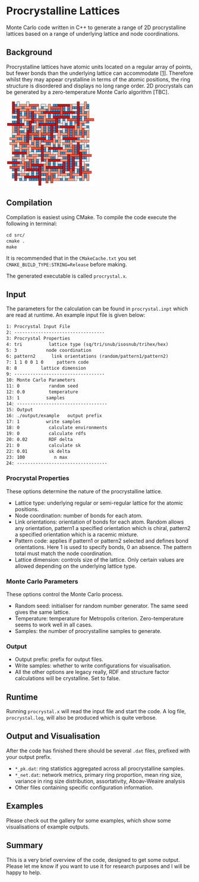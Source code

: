# Procrystalline Lattices
Monte Carlo code written in C++ to generate a range of 2D procrystalline lattices based on a range of underlying lattice and node coordinations.

## Background

Procrystalline lattices have atomic units located on a regular array of points, but fewer bonds than the underlying lattice can accommodate [[1]](https://www.nature.com/articles/ncomms10445).
Therefore whilst they may appear crystalline in terms of the atomic positions, the ring structure is disordered and displays no long range order.
2D procrystals can be generated by a zero-temperature Monte Carlo algorithm [TBC].

![Alt text](./gallery/cover.png "Title")

## Compilation 

Compilation is easiest using CMake.
To compile the code execute the following in terminal:
```commandline
cd src/
cmake .
make
```
It is recommended that in the
```CMakeCache.txt``` you set ```CMAKE_BUILD_TYPE:STRING=Release``` before making.

The generated executable is called ```procrystal.x```.

## Input

The parameters for the calculation can be found in ```procrystal.inpt``` which are read at runtime.
An example input file is given below:
```text:
1: Procrystal Input File
2: ----------------------------------
3: Procrystal Properties
4: tri          lattice type (sq/tri/snub/isosnub/trihex/hex)
5: 3           node coordination
6: pattern2      link orientations (random/pattern1/pattern2)
7: 1 1 0 0 1 0     pattern code
8: 8         lattice dimension
9: ----------------------------------
10: Monte Carlo Parameters
11: 0           random seed
12: 0.0         temperature
13: 1          samples
14: ----------------------------------
15: Output
16: ./output/example   output prefix
17: 1          write samples
18: 0           calculate environments
19: 0           calculate rdfs
20: 0.02        RDF delta
21: 0           calculate sk
22: 0.01        sk delta
23: 100           n max
24: ----------------------------------
```

### Procrystal Properties 

These options determine the nature of the procrystalline lattice.

* Lattice type: underlying regular or semi-regular lattice for the atomic positions.
* Node coordination: number of bonds for each atom.
* Link orientations: orientation of bonds for each atom. Random allows any orientation, pattern1 a specified orientation which is chiral, pattern2 a specified orientation which is a racemic mixture.
* Pattern code: applies if pattern1 or pattern2 selected and defines bond orientations. Here 1 is used to specify bonds, 0 an absence. The pattern total must match the node coordination.
* Lattice dimension: controls size of the lattice. Only certain values are allowed depending on the underlying lattice type.

### Monte Carlo Parameters

These options control the Monte Carlo process.

* Random seed: initialiser for random number generator. The same seed gives the same lattice.
* Temperature: temperature for Metropolis criterion. Zero-temperature seems to work well in all cases.
* Samples: the number of procrystalline samples to generate.

### Output 

* Output prefix: prefix for output files.
* Write samples: whether to write configurations for visualisation.
* All the other options are legacy really, RDF and structure factor calculations will be crystalline. Set to false.

## Runtime

Running ```procrystal.x``` will read the input file and start the code. A log file, ```procrystal.log```,
will also be produced which is quite verbose.

## Output and Visualisation

After the code has finished there should be several ```.dat``` files, prefixed with your output prefix.

* ```*_pk.dat```: ring statistics aggregated across all procrystalline samples.
* ```*_net.dat```: network metrics, primary ring proportion, mean ring size, variance in ring size distribution, assortativity, Aboav-Weaire analysis  
* Other files containing specific configuration information.

## Examples

Please check out the gallery for some examples, which show some visualisations of example outputs.

## Summary

This is a very brief overview of the code, designed to get some output.
Please let me know if you want to use it for research purposes and I will be happy to help.

